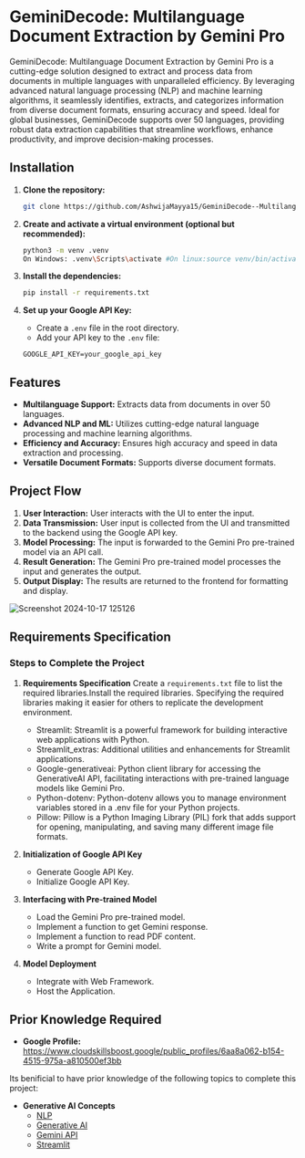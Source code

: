 # GeminiDecode: Multilanguage Document Extraction by Gemini Pro

GeminiDecode: Multilanguage Document Extraction by Gemini Pro is a cutting-edge solution designed to extract and process data from documents in multiple languages with unparalleled efficiency. By leveraging advanced natural language processing (NLP) and machine learning algorithms, it seamlessly identifies, extracts, and categorizes information from diverse document formats, ensuring accuracy and speed. Ideal for global businesses, GeminiDecode supports over 50 languages, providing robust data extraction capabilities that streamline workflows, enhance productivity, and improve decision-making processes.

## Installation

1. **Clone the repository:**
    ```bash
    git clone https://github.com/AshwijaMayya15/GeminiDecode--Multilanguage-Document-Extraction-by-Gemini-Pro
    ```

2. **Create and activate a virtual environment (optional but recommended):**
    ```bash
    python3 -m venv .venv
    On Windows: .venv\Scripts\activate #On linux:source venv/bin/activate
    ```

3. **Install the dependencies:**
    ```bash
    pip install -r requirements.txt
    ```

4. **Set up your Google API Key:**
    - Create a `.env` file in the root directory.
    - Add your API key to the `.env` file:
    ```env
    GOOGLE_API_KEY=your_google_api_key
    ```

## Features
- **Multilanguage Support:** Extracts data from documents in over 50 languages.
- **Advanced NLP and ML:** Utilizes cutting-edge natural language processing and machine learning algorithms.
- **Efficiency and Accuracy:** Ensures high accuracy and speed in data extraction and processing.
- **Versatile Document Formats:** Supports diverse document formats.

## Project Flow

1. **User Interaction:** User interacts with the UI to enter the input.
2. **Data Transmission:** User input is collected from the UI and transmitted to the backend using the Google API key.
3. **Model Processing:** The input is forwarded to the Gemini Pro pre-trained model via an API call.
4. **Result Generation:** The Gemini Pro pre-trained model processes the input and generates the output.
5. **Output Display:** The results are returned to the frontend for formatting and display.

![Screenshot 2024-10-17 125126](https://github.com/user-attachments/assets/0ef988c4-0606-4be2-ac9a-7339aabd3d12)

## Requirements Specification

### Steps to Complete the Project

1. **Requirements Specification**
   Create a `requirements.txt` file to list the required libraries.Install the required libraries.
   Specifying the required libraries making it easier for others to replicate the development environment.

    - Streamlit:  Streamlit is a powerful framework for building interactive web applications with Python.
    - Streamlit_extras:  Additional utilities and enhancements for Streamlit applications.
    - Google-generativeai:  Python client library for accessing the GenerativeAI API, facilitating interactions with pre-trained language models like Gemini Pro.
    - Python-dotenv:  Python-dotenv allows you to manage environment variables stored in a .env file for your Python projects.
    - Pillow:  Pillow is a Python Imaging Library (PIL) fork that adds support for opening, manipulating, and saving many different image file formats. 

3. **Initialization of Google API Key**
    - Generate Google API Key.
    - Initialize Google API Key.

4. **Interfacing with Pre-trained Model**
    - Load the Gemini Pro pre-trained model.
    - Implement a function to get Gemini response.
    - Implement a function to read PDF content.
    - Write a prompt for Gemini model.

5. **Model Deployment**
    - Integrate with Web Framework.
    - Host the Application.

## Prior Knowledge Required

- **Google Profile:** https://www.cloudskillsboost.google/public_profiles/6aa8a062-b154-4515-975a-a810500ef3bb

Its benificial to have prior knowledge of the following topics to complete this project:

- **Generative AI Concepts**
    - [NLP](https://www.tutorialspoint.com/natural_language_processing/index.htm)
    - [Generative AI](https://en.wikipedia.org/wiki/Generative_artificial_intelligence)
    - [Gemini API](https://ai.google.dev/gemini-api/docs/get-started/python)
    - [Streamlit](https://www.geeksforgeeks.org/a-beginners-guide-to-streamlit/)
